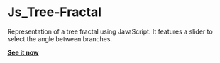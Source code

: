 # Js_Tree-Fractal
Representation of a tree fractal using JavaScript. It features a slider to select the angle between branches.

**[See it now]()**